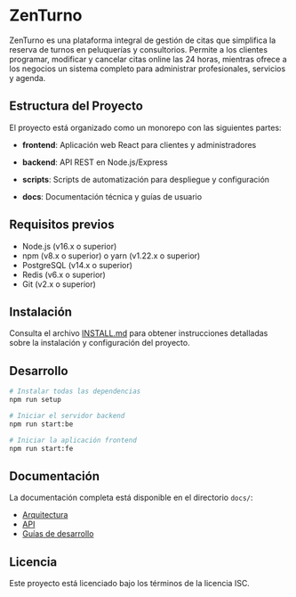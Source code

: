 # ZenTurno

ZenTurno es una plataforma integral de gestión de citas que simplifica la reserva de turnos en peluquerías y consultorios. Permite a los clientes programar, modificar y cancelar citas online las 24 horas, mientras ofrece a los negocios un sistema completo para administrar profesionales, servicios y agenda.

## Estructura del Proyecto

El proyecto está organizado como un monorepo con las siguientes partes:

- **frontend**: Aplicación web React para clientes y administradores

- **backend**: API REST en Node.js/Express

- **scripts**: Scripts de automatización para despliegue y configuración
- **docs**: Documentación técnica y guías de usuario

## Requisitos previos

- Node.js (v16.x o superior)
- npm (v8.x o superior) o yarn (v1.22.x o superior)
- PostgreSQL (v14.x o superior)
- Redis (v6.x o superior)
- Git (v2.x o superior)

## Instalación

Consulta el archivo [INSTALL.md](docs/guides/INSTALL.md) para obtener instrucciones detalladas sobre la instalación y configuración del proyecto.

## Desarrollo

```bash
# Instalar todas las dependencias
npm run setup

# Iniciar el servidor backend
npm run start:be

# Iniciar la aplicación frontend
npm run start:fe


```

## Documentación

La documentación completa está disponible en el directorio `docs/`:

- [Arquitectura](docs/architecture/README.md)
- [API](docs/api/README.md)
- [Guías de desarrollo](docs/guides/README.md)

## Licencia

Este proyecto está licenciado bajo los términos de la licencia ISC.
